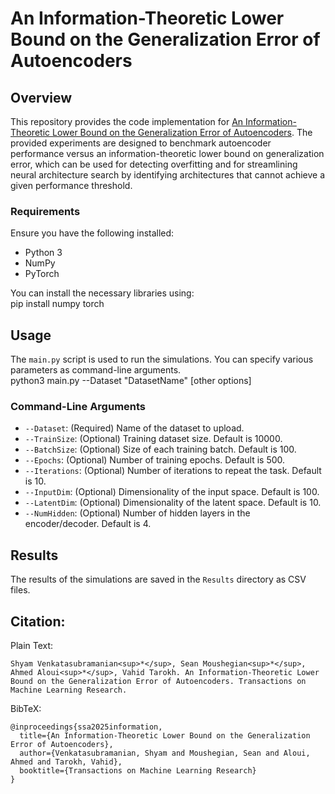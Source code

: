 # An Information-Theoretic Lower Bound on the Generalization Error of Autoencoders

## Overview
This repository provides the code implementation for [An Information-Theoretic Lower Bound on the Generalization Error of Autoencoders](https://openreview.net/forum?id=0esF0M467w). The provided experiments are designed to benchmark autoencoder performance versus an information-theoretic lower bound on generalization error, which can be used for detecting overfitting and for streamlining neural architecture search by identifying architectures that cannot achieve a given performance threshold.

### Requirements

Ensure you have the following installed:
- Python 3
- NumPy
- PyTorch

You can install the necessary libraries using: \
pip install numpy torch

## Usage

The `main.py` script is used to run the simulations. You can specify various parameters as command-line arguments. \
python3 main.py --Dataset "DatasetName" [other options]

### Command-Line Arguments

- `--Dataset`: (Required) Name of the dataset to upload.
- `--TrainSize`: (Optional) Training dataset size. Default is 10000.
- `--BatchSize`: (Optional) Size of each training batch. Default is 100.
- `--Epochs`: (Optional) Number of training epochs. Default is 500.
- `--Iterations`: (Optional) Number of iterations to repeat the task. Default is 10.
- `--InputDim`: (Optional) Dimensionality of the input space. Default is 100.
- `--LatentDim`: (Optional) Dimensionality of the latent space. Default is 10.
- `--NumHidden`: (Optional) Number of hidden layers in the encoder/decoder. Default is 4.

## Results

The results of the simulations are saved in the `Results` directory as CSV files.

## Citation: 

Plain Text:
```
Shyam Venkatasubramanian<sup>*</sup>, Sean Moushegian<sup>*</sup>, Ahmed Aloui<sup>*</sup>, Vahid Tarokh. An Information-Theoretic Lower Bound on the Generalization Error of Autoencoders. Transactions on Machine Learning Research.
```
BibTeX:
```
@inproceedings{ssa2025information,
  title={An Information-Theoretic Lower Bound on the Generalization Error of Autoencoders},
  author={Venkatasubramanian, Shyam and Moushegian, Sean and Aloui, Ahmed and Tarokh, Vahid},
  booktitle={Transactions on Machine Learning Research}
}
```
